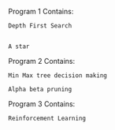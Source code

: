 
Program 1 Contains:

    Depth First Search
    
   
    A star
    
Program 2 Contains:

    Min Max tree decision making
    
    Alpha beta pruning
    
Program 3 Contains:

    Reinforcement Learning

